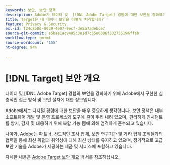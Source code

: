 ```yaml
---
keywords: 보안, 보안 정책
description: Adobe가 데이터 및  [!DNL Adobe Target] 경험에 대한 보안을 강화하기 위해 사용하는 절차에 대해 알아봅니다.
title: Target은 내 데이터 보안을 어떻게 처리합니까?
feature: Privacy & Security
exl-id: f24c8b0d-8039-4e07-9ecf-de5a7adebce7
source-git-commit: e5bae1ac9485c3e1d7c55e6386f332755196ffab
workflow-type: tm+mt
source-wordcount: '155'
ht-degree: 94%

---
```


# [!DNL Target] 보안 개요

데이터 및 [!DNL Adobe Target] 경험의 보안을 강화하기 위해 Adobe에서 구현한 심층적인 접근 방식 및 보안 절차에 대한 정보입니다.

Adobe에서는 디지털 경험에 대한 보안을 매우 중요하게 생각합니다. 보안 정책은 내부 소프트웨어 개발 및 운영 프로세스와 도구에 깊이 뿌리 내려 있으며, 편리하게 인시던트를 방지, 감지 및 대응하기 위해 복합 기능 팀에 의해 엄격하게 준수되고 있습니다.

나아가, Adobe는 파트너, 선도적인 조사 업체, 보안 연구기관 및 기타 업계 조직들과의 협력을 통해 최신 위협과 취약성에 대해 최신 상태를 유지하고 있으며, 정기적으로 고급 보안 기술을 Adobe가 제공하는 제품 및 서비스에 포함하고 있습니다.

자세한 내용은 [Adobe Target 보안 개요](https://www.adobe.com/content/dam/cc/en/security/pdfs/AdobeTargetSecurityOverview.pdf) 백서를 참조하십시오.
